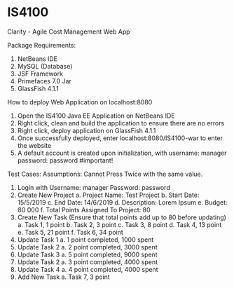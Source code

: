 # IS4100
Clarity - Agile Cost Management Web App

Package Requirements:
1. NetBeans IDE
2. MySQL (Database)
3. JSF Framework
4. Primefaces 7.0 Jar
5. GlassFish 4.1.1

How to deploy Web Application on localhost:8080

1. Open the IS4100 Java EE Application on NetBeans IDE
2. Right click, clean and build the application to ensure there are no errors
3. Right click, deploy application on GlassFish 4.1.1
4. Once successfully deployed, enter localhost:8080/IS4100-war to enter the website
5. A default account is created upon initialization, with username: manager password: password   #important!


Test Cases:
Assumptions: Cannot Press <Update Task> Twice with the same value.
1.	Login with Username: manager Password: password
2.	Create New Project
  a.	Project Name: Test Project
  b.	Start Date: 15/5/2019
  c.	End Date: 14/6/2019
  d.	Description: Lorem Ipsum
  e.	Budget: 80 000
  f.	Total Points Assigned To Project: 80
3.	Create New Task (Ensure that total points add up to 80 before updating)
  a.	Task 1, 1 point
  b.	Task 2, 3 point
  c.	Task 3, 8 point
  d.	Task 4, 13 point
  e.	Task 5, 21 point
  f.	Task 6, 34 point
4.	Update Task 1
  a.	1 point completed, 1000 spent
5.	Update Task 2
  a.	2 point completed, 3000 spent
6.	Update Task 3
  a.	5 point completed, 9000 spent
7.	Update Task 2
  a.	3 point completed, 4000 spent
8.	Update Task 4
  a.	4 point completed, 4000 spent
9.	Add New Task
  a.	Task 7, 3 point
